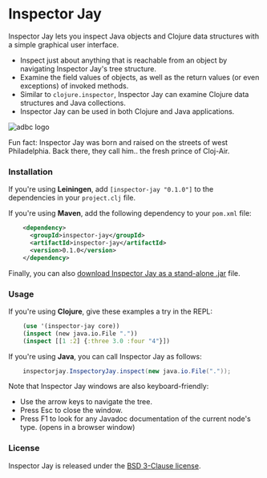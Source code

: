 Inspector Jay
=============

Inspector Jay lets you inspect Java objects and Clojure data structures with a simple graphical user interface.

- Inspect just about anything that is reachable from an object by navigating Inspector Jay's tree structure.
- Examine the field values of objects, as well as the return values (or even exceptions) of invoked methods.
- Similar to `clojure.inspector`, Inspector Jay can examine Clojure data structures and Java collections.
- Inspector Jay can be used in both Clojure and Java applications.

![adbc logo](https://raw.github.com/timmolderez/inspector-jay/master/resources/images/screenshot-edit.png)

Fun fact: Inspector Jay was born and raised on the streets of west Philadelphia. Back there, they call him.. the fresh prince of Cloj-Air.

### Installation

If you're using **Leiningen**, add `[inspector-jay "0.1.0"]` to the dependencies in your `project.clj` file.

If you're using **Maven**, add the following dependency to your `pom.xml` file:

```xml
    <dependency>
      <groupId>inspector-jay</groupId>
      <artifactId>inspector-jay</artifactId>
      <version>0.1.0</version>
    </dependency>
```

Finally, you can also [download Inspector Jay as a stand-alone .jar](http://timmolderez.be/builds/inspector-jay/) file.

### Usage

If you're using **Clojure**, give these examples a try in the REPL:

```clojure
    (use '(inspector-jay core))
    (inspect (new java.io.File "."))
    (inspect [[1 :2] {:three 3.0 :four "4"}])
```

If you're using **Java**, you can call Inspector Jay as follows:

```java
    inspectorjay.InspectoryJay.inspect(new java.io.File("."));
```

Note that Inspector Jay windows are also keyboard-friendly:
- Use the arrow keys to navigate the tree. 
- Press Esc to close the window.
- Press F1 to look for any Javadoc documentation of the current node's type. (opens in a browser window)

### License

Inspector Jay is released under the [BSD 3-Clause license](http://opensource.org/licenses/BSD-3-Clause).

